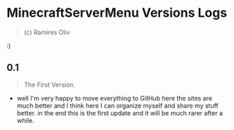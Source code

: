 # MinecraftServerMenu Versions Logs
> (c) Ramires Oliv

:)
## 0.1
> The First Version.

- well I'm very happy to move everything to GitHub here the sites are much better and I think here I can organize myself and share my stuff better. in the end this is the first update and it will be much rarer after a while.
